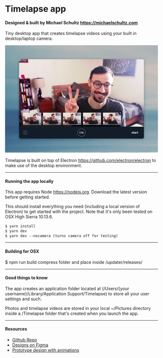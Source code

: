 # Timelapse app
#### Designed & built by Michael Schultz https://michaelschultz.com
Tiny desktop app that creates timelapse videos using your built in desktop/laptop camera.

![app screenshot](assets/app-screenshot.jpg)

Timelapse is built on top of Electron https://github.com/electron/electron to make use of the desktop environment.

---

#### Running the app locally
This app requires Node https://nodejs.org. Download the latest version before getting started.

This should install everything you need (including a local version of Electron) to get started with the project. Note that it's only been tested on OSX High Sierra 10.13.6.

```
$ yarn install
$ yarn dev
$ yarn dev --nocamera (turns camera off for testing)
```

---

#### Building for OSX
$ npm run build
compress folder and place inside /updater/releases/

---

#### Good things to know
The app creates an application folder located at (/Users/{your username}/Library/Application Support/Timelapse) to store all your user settings and such.

Photos and timelapse videos are stored in your local ~/Pictures directory inside a /Timelapse folder that's created when you launch the app.

---

#### Resources
- [Github Repo](https://github.com/michaelwschultz/timelapse-app)
- [Designs on Figma](https://www.figma.com/file/MgwL6S1vXKVcxgRORWZw7cWQ/timelapse-app)
- [Prototype design with animations](https://www.figma.com/proto/MgwL6S1vXKVcxgRORWZw7cWQ/timelapse-app?node-id=3%3A2&scaling=min-zoom)
